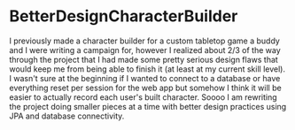 # BetterDesignCharacterBuilder 
I previously made a character builder for a custom tabletop game a buddy and I were writing a campaign for, however I realized about 2/3 of the way through the project that I had made some pretty serious design flaws that would keep me from being able to finish it (at least at my current skill level).  I wasn't sure at the beginning if I wanted to connect to a database or have everything reset per session for the web app but somehow I think it will be easier to actually record each user's built character. Soooo I am rewriting the project doing smaller pieces at a time with better design practices using JPA and database connectivity.
